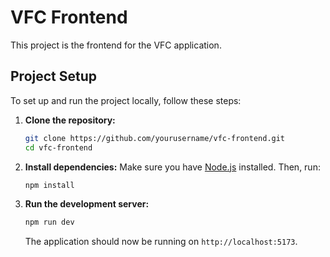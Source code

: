 # VFC Frontend

This project is the frontend for the VFC application.

## Project Setup

To set up and run the project locally, follow these steps:

1. **Clone the repository:**

   ```bash
   git clone https://github.com/yourusername/vfc-frontend.git
   cd vfc-frontend
   ```

2. **Install dependencies:**
   Make sure you have [Node.js](https://nodejs.org/) installed. Then, run:

   ```bash
   npm install
   ```

3. **Run the development server:**

   ```bash
   npm run dev
   ```

   The application should now be running on `http://localhost:5173`.
